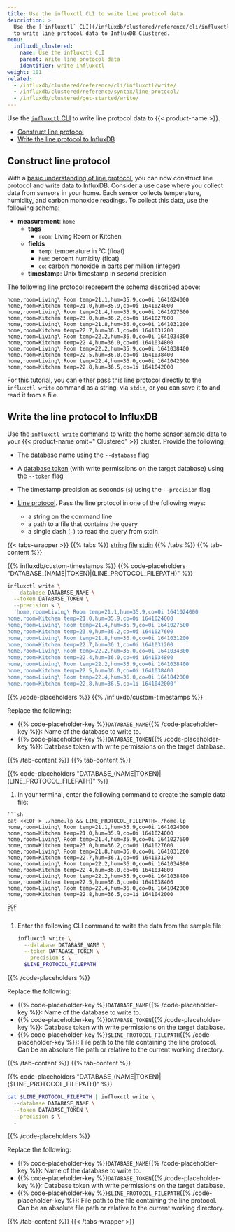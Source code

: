 ```yaml
---
title: Use the influxctl CLI to write line protocol data
description: >
  Use the [`influxctl` CLI](/influxdb/clustered/reference/cli/influxctl/)
  to write line protocol data to InfluxDB Clustered.
menu:
  influxdb_clustered:
    name: Use the influxctl CLI
    parent: Write line protocol data
    identifier: write-influxctl
weight: 101
related:
  - /influxdb/clustered/reference/cli/influxctl/write/
  - /influxdb/clustered/reference/syntax/line-protocol/
  - /influxdb/clustered/get-started/write/
---
```


Use the [`influxctl` CLI](/influxdb/clustered/reference/cli/influxctl/)
to write line protocol data to {{< product-name >}}.

- [Construct line protocol](#construct-line-protocol)
- [Write the line protocol to InfluxDB](#write-the-line-protocol-to-influxdb)

## Construct line protocol

With a [basic understanding of line protocol](/influxdb/clustered/write-data/line-protocol/),
you can now construct line protocol and write data to InfluxDB.
Consider a use case where you collect data from sensors in your home.
Each sensor collects temperature, humidity, and carbon monoxide readings.
To collect this data, use the following schema:

- **measurement**: `home`
  - **tags**
    - `room`: Living Room or Kitchen
  - **fields**
    - `temp`: temperature in °C (float)
    - `hum`: percent humidity (float)
    - `co`: carbon monoxide in parts per million (integer)
  - **timestamp**: Unix timestamp in _second_ precision

The following line protocol represent the schema described above:

```text
home,room=Living\ Room temp=21.1,hum=35.9,co=0i 1641024000
home,room=Kitchen temp=21.0,hum=35.9,co=0i 1641024000
home,room=Living\ Room temp=21.4,hum=35.9,co=0i 1641027600
home,room=Kitchen temp=23.0,hum=36.2,co=0i 1641027600
home,room=Living\ Room temp=21.8,hum=36.0,co=0i 1641031200
home,room=Kitchen temp=22.7,hum=36.1,co=0i 1641031200
home,room=Living\ Room temp=22.2,hum=36.0,co=0i 1641034800
home,room=Kitchen temp=22.4,hum=36.0,co=0i 1641034800
home,room=Living\ Room temp=22.2,hum=35.9,co=0i 1641038400
home,room=Kitchen temp=22.5,hum=36.0,co=0i 1641038400
home,room=Living\ Room temp=22.4,hum=36.0,co=0i 1641042000
home,room=Kitchen temp=22.8,hum=36.5,co=1i 1641042000
```

For this tutorial, you can either pass this line protocol directly to the
`influxctl write` command as a string, via `stdin`, or you can save it to and read
it from a file.

## Write the line protocol to InfluxDB

Use the [`influxctl write` command](/influxdb/clustered/reference/cli/influxctl/write/)
to write the [home sensor sample data](#home-sensor-data-line-protocol) to your
{{< product-name omit=" Clustered" >}} cluster.
Provide the following:

- The [database](/influxdb/clustered/admin/databases/) name using the
  `--database` flag
- A [database token](/influxdb/clustered/admin/tokens/#database-tokens)
  (with write permissions on the target database) using the `--token` flag
- The timestamp precision as seconds (`s`) using the `--precision` flag
- [Line protocol](#construct-line-protocol).
  Pass the line protocol in one of the following ways:

  - a string on the command line
  - a path to a file that contains the query
  - a single dash (`-`) to read the query from stdin

{{< tabs-wrapper >}}
{{% tabs %}}
[string](#)
[file](#)
[stdin](#)
{{% /tabs %}}
{{% tab-content %}}

{{% influxdb/custom-timestamps %}}
{{% code-placeholders "DATABASE_(NAME|TOKEN)|(LINE_PROTOCOL_FILEPATH)" %}}

```sh
influxctl write \
  --database DATABASE_NAME \
  --token DATABASE_TOKEN \
  --precision s \
  'home,room=Living\ Room temp=21.1,hum=35.9,co=0i 1641024000
home,room=Kitchen temp=21.0,hum=35.9,co=0i 1641024000
home,room=Living\ Room temp=21.4,hum=35.9,co=0i 1641027600
home,room=Kitchen temp=23.0,hum=36.2,co=0i 1641027600
home,room=Living\ Room temp=21.8,hum=36.0,co=0i 1641031200
home,room=Kitchen temp=22.7,hum=36.1,co=0i 1641031200
home,room=Living\ Room temp=22.2,hum=36.0,co=0i 1641034800
home,room=Kitchen temp=22.4,hum=36.0,co=0i 1641034800
home,room=Living\ Room temp=22.2,hum=35.9,co=0i 1641038400
home,room=Kitchen temp=22.5,hum=36.0,co=0i 1641038400
home,room=Living\ Room temp=22.4,hum=36.0,co=0i 1641042000
home,room=Kitchen temp=22.8,hum=36.5,co=1i 1641042000'
```

{{% /code-placeholders %}}
{{% /influxdb/custom-timestamps %}}

Replace the following:

- {{% code-placeholder-key %}}`DATABASE_NAME`{{% /code-placeholder-key %}}:
  Name of the database to write to.
- {{% code-placeholder-key %}}`DATABASE_TOKEN`{{% /code-placeholder-key %}}:
  Database token with write permissions on the target database.

{{% /tab-content %}}
{{% tab-content %}}

{{% code-placeholders "DATABASE_(NAME|TOKEN)|(LINE_PROTOCOL_FILEPATH)" %}}

1.  In your terminal, enter the following command to create the sample data file:

<!-- prettier-ignore -->
    ```sh
    cat <<EOF > ./home.lp && LINE_PROTOCOL_FILEPATH=./home.lp
    home,room=Living\ Room temp=21.1,hum=35.9,co=0i 1641024000
    home,room=Kitchen temp=21.0,hum=35.9,co=0i 1641024000
    home,room=Living\ Room temp=21.4,hum=35.9,co=0i 1641027600
    home,room=Kitchen temp=23.0,hum=36.2,co=0i 1641027600
    home,room=Living\ Room temp=21.8,hum=36.0,co=0i 1641031200
    home,room=Kitchen temp=22.7,hum=36.1,co=0i 1641031200
    home,room=Living\ Room temp=22.2,hum=36.0,co=0i 1641034800
    home,room=Kitchen temp=22.4,hum=36.0,co=0i 1641034800
    home,room=Living\ Room temp=22.2,hum=35.9,co=0i 1641038400
    home,room=Kitchen temp=22.5,hum=36.0,co=0i 1641038400
    home,room=Living\ Room temp=22.4,hum=36.0,co=0i 1641042000
    home,room=Kitchen temp=22.8,hum=36.5,co=1i 1641042000

    EOF
    ```

<!--pytest-codeblocks:cont-->

1. Enter the following CLI command to write the data from the sample file:

   ```sh
   influxctl write \
     --database DATABASE_NAME \
     --token DATABASE_TOKEN \
     --precision s \
     $LINE_PROTOCOL_FILEPATH
   ```

{{% /code-placeholders %}}

Replace the following:

- {{% code-placeholder-key %}}`DATABASE_NAME`{{% /code-placeholder-key %}}:
  Name of the database to write to.
- {{% code-placeholder-key %}}`DATABASE_TOKEN`{{% /code-placeholder-key %}}:
  Database token with write permissions on the target database.
- {{% code-placeholder-key %}}`$LINE_PROTOCOL_FILEPATH`{{% /code-placeholder-key %}}:
  File path to the file containing the line protocol. Can be an absolute file path
  or relative to the current working directory.

{{% /tab-content %}}
{{% tab-content %}}

{{% code-placeholders "DATABASE_(NAME|TOKEN)|(\$LINE_PROTOCOL_FILEPATH)" %}}

<!--pytest-codeblocks:cont-->

```sh
cat $LINE_PROTOCOL_FILEPATH | influxctl write \
  --database DATABASE_NAME \
  --token DATABASE_TOKEN \
  --precision s \
  -
```

{{% /code-placeholders %}}

Replace the following:

- {{% code-placeholder-key %}}`DATABASE_NAME`{{% /code-placeholder-key %}}:
  Name of the database to write to.
- {{% code-placeholder-key %}}`DATABASE_TOKEN`{{% /code-placeholder-key %}}:
  Database token with write permissions on the target database.
- {{% code-placeholder-key %}}`$LINE_PROTOCOL_FILEPATH`{{% /code-placeholder-key %}}:
  File path to the file containing the line protocol. Can be an absolute file path
  or relative to the current working directory.

{{% /tab-content %}}
{{< /tabs-wrapper >}}
